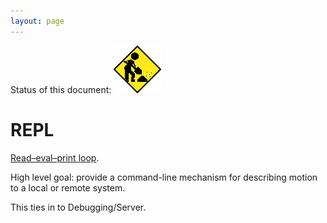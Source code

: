 ```yaml
---
layout: page
---
```


Status of this document:
![](/assets/under-construction-flashing-barracade-animation.gif)

# REPL

[Read–eval–print loop](https://en.wikipedia.org/wiki/Read%E2%80%93eval%E2%80%93print_loop).

High level goal: provide a command-line mechanism for describing motion to a local or remote system.

This ties in to Debugging/Server.

